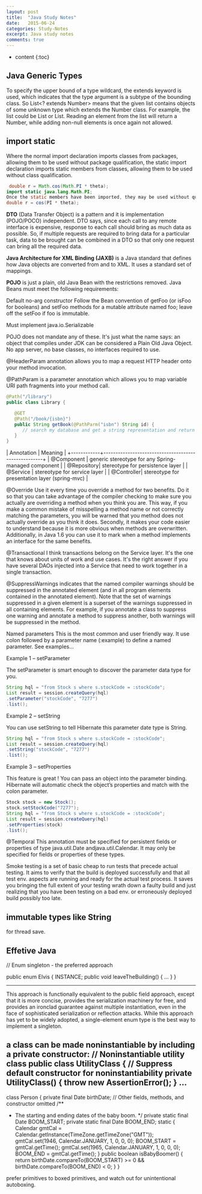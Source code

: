 ```yaml
---
layout: post
title:  "Java Study Notes"
date:   2015-06-24
categories: Study-Notes
excerpt: Java study notes
comments: true
---
```


* content
{:toc}

## Java Generic Types

To specify the upper bound of a type wildcard, the extends keyword is used, which indicates that the type argument is a subtype of the bounding class. So List<? extends Number> means that the given list contains objects of some unknown type which extends the Number class. For example, the list could be List<Float> or List<Number>. Reading an element from the list will return a Number, while adding non-null elements is once again not allowed.

## import static

Where the normal import declaration imports classes from packages, allowing them to be used without package qualification, the static import declaration imports static members from classes, allowing them to be used without class qualification.

~~~ java
 double r = Math.cos(Math.PI * theta);
import static java.lang.Math.PI;
Once the static members have been imported, they may be used without qualification:
double r = cos(PI * theta);
~~~

**DTO** (Data Transfer Object) is a pattern and it is implementation (POJO/POCO) independent. DTO says, since each call to any remote interface is expensive, response to each call should bring as much data as possible. So, if multiple requests are required to bring data for a particular task, data to be brought can be combined in a DTO so that only one request can bring all the required data. 

**Java Architecture for XML Binding (JAXB)** is a Java standard that defines how Java objects are converted from and to XML. It uses a standard set of mappings.

**POJO** is just a plain, old Java Bean with the restrictions removed. Java Beans must meet the following requirements:

Default no-arg constructor
Follow the Bean convention of getFoo (or isFoo for booleans) and setFoo methods for a mutable attribute named foo; leave off the setFoo if foo is immutable.

Must implement java.io.Serializable

POJO does not mandate any of these. It's just what the name says: an object that compiles under JDK can be considered a Plain Old Java Object. No app server, no base classes, no interfaces required to use.

@HeaderParam annotation allows you to map a request HTTP header onto your method invocation.

@PathParam is a parameter annotation which allows you to map variable URI path fragments into your method call.

~~~ java
@Path("/library")
public class Library {

   @GET
   @Path("/book/{isbn}")
   public String getBook(@PathParm("isbn") String id) {
      // search my database and get a string representation and return it
   }
}
~~~


| Annotation | Meaning                                             |
+------------+-----------------------------------------------------+
| @Component | generic stereotype for any Spring-managed component |
| @Repository| stereotype for persistence layer                    |
| @Service   | stereotype for service layer                        |
| @Controller| stereotype for presentation layer (spring-mvc)      |


@Override Use it every time you override a method for two benefits. Do it so that you can take advantage of the compiler checking to make sure you actually are overriding a method when you think you are. This way, if you make a common mistake of misspelling a method name or not correctly matching the parameters, you will be warned that you method does not actually override as you think it does. Secondly, it makes your code easier to understand because it is more obvious when methods are overwritten. Additionally, in Java 1.6 you can use it to mark when a method implements an interface for the same benefits. 

@Transactional I think transactions belong on the Service layer. It's the one that knows about units of work and use cases. It's the right answer if you have several DAOs injected into a Service that need to work together in a single transaction.

@SuppressWarnings indicates that the named compiler warnings should be suppressed in the annotated element (and in all program elements contained in the annotated element). Note that the set of warnings suppressed in a given element is a superset of the warnings suppressed in all containing elements. For example, if you annotate a class to suppress one warning and annotate a method to suppress another, both warnings will be suppressed in the method.

Named parameters
This is the most common and user friendly way. It use colon followed by a parameter name (:example) to define a named parameter. See examples…

Example 1 – setParameter


The setParameter is smart enough to discover the parameter data type for you.

~~~ java
String hql = "from Stock s where s.stockCode = :stockCode";
List result = session.createQuery(hql)
.setParameter("stockCode", "7277")
.list();
~~~

Example 2 – setString


You can use setString to tell Hibernate this parameter date type is String.

~~~ java
String hql = "from Stock s where s.stockCode = :stockCode";
List result = session.createQuery(hql)
.setString("stockCode", "7277")
.list();
~~~

Example 3 – setProperties


This feature is great ! You can pass an object into the parameter binding. Hibernate will automatic check the object’s properties and match with the colon parameter.

~~~ java
Stock stock = new Stock();
stock.setStockCode("7277");
String hql = "from Stock s where s.stockCode = :stockCode";
List result = session.createQuery(hql)
.setProperties(stock)
.list();
~~~

@Temporal This annotation must be specified for persistent fields or properties of type java.util.Date andjava.util.Calendar. It may only be specified for fields or properties of these types.


Smoke testing is a set of basic cheap to run tests that precede actual testing. It aims to verify that the build is deployed successfully and that all test env. aspects are running and ready for the actual test process. It saves you bringing the full extent of your testing wrath down a faulty build and just realizing that you have been testing on a bad env. or erroneously deployed build possibly too late.

## immutable types like String
for thread save.

## Effetive Java
// Enum singleton - the preferred approach

public enum Elvis {
INSTANCE;
public void leaveTheBuilding() { ... }
}

----
This approach is functionally equivalent to the public field approach, except that it
is more concise, provides the serialization machinery for free, and provides an
ironclad guarantee against multiple instantiation, even in the face of sophisticated
serialization or reflection attacks. While this approach has yet to be widely
adopted, a single-element enum type is the best way to implement a singleton.

a class can be
made noninstantiable by including a private constructor:
// Noninstantiable utility class
public class UtilityClass {
// Suppress default constructor for noninstantiability
private UtilityClass() {
throw new AssertionError();
}
...
----
class Person {
private final Date birthDate;
// Other fields, methods, and constructor omitted
/**
* The starting and ending dates of the baby boom.
*/
private static final Date BOOM_START;
private static final Date BOOM_END;
static {
Calendar gmtCal =
Calendar.getInstance(TimeZone.getTimeZone("GMT"));
gmtCal.set(1946, Calendar.JANUARY, 1, 0, 0, 0);
BOOM_START = gmtCal.getTime();
gmtCal.set(1965, Calendar.JANUARY, 1, 0, 0, 0);
BOOM_END = gmtCal.getTime();
}
public boolean isBabyBoomer() {
return birthDate.compareTo(BOOM_START) >= 0 &&
birthDate.compareTo(BOOM_END) < 0;
}
}

prefer primitives to
boxed primitives, and watch out for unintentional autoboxing.



